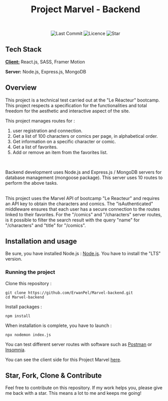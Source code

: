 
<h1 align="center">
Project Marvel - Backend

</h1>

</br>

<p align="center">
	<img alt="Last Commit" src="https://img.shields.io/github/last-commit/ErwanPel/Marvel-backend.svg?style=flat-square">
	<img alt="Licence" src="https://img.shields.io/github/license/ErwanPel/Marvel-backend.svg?style=flat-square">
	<img alt="Star" src="https://img.shields.io/badge/you%20like%20%3F-STAR%20ME-blue.svg?style=flat-square">
</p>


## Tech Stack

[**Client:**](https://github.com/ErwanPel/Marvel-frontend-SASS) React.js, SASS, Framer Motion

**Server:** Node.js, Express.js, MongoDB


## Overview

This project is a technical test carried out at the "Le Réacteur" bootcamp. This project respects a specification for the functionalities and total freedom for the aesthetic and interactive aspect of the site. 
 

This project manages routes for :

1) user registration and connection.
2) Get a list of 100 characters or comics per page, in alphabetical order.
3) Get information on a specific character or comic.
4) Get a list of favorites.
5) Add or remove an item from the favorites list.

</br>

Backend development uses Node.js and Express.js / MongoDB servers for database management (mongoose package). This server uses 10 routes to perform the above tasks.

</br>
This project uses the Marvel API of bootcamp "Le Reacteur" and requires an API key to obtain the characters and comics.
The "isAuthenticated" middleware ensures that each user has a secure connection to the routes linked to their favorites.
For the "/comics" and "/characters" server routes, is it possible to filter the search result with the query "name" for "/characters" and "title" for "/comics".

## Installation and usage

Be sure, you have installed Node.js : [Node.js](https://nodejs.org/en). You have to install the "LTS" version.

### Running the project

Clone this repository :

```
git clone https://github.com/ErwanPel/Marvel-backend.git
cd Marvel-backend
```

Install packages :

```
npm install

```

When installation is complete, you have to launch  :

```
npx nodemon index.js

```

You can test different server routes with software such as [Postman](https://www.postman.com/) or [Insomnia](https://insomnia.rest/).

You can see the client side for this Project Marvel [here](https://github.com/ErwanPel/Marvel-frontend-SASS).

## Star, Fork, Clone & Contribute

Feel free to contribute on this repository. If my work helps you, please give me back with a star. This means a lot to me and keeps me going!
